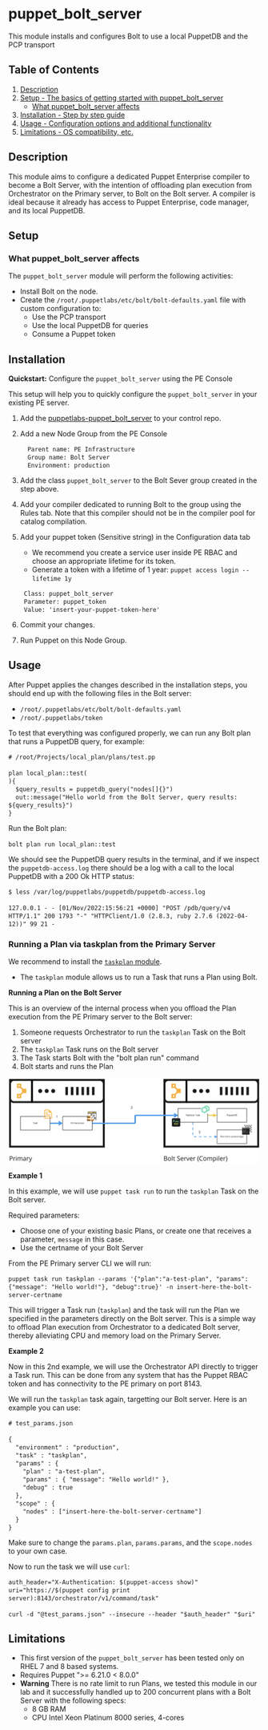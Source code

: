 # puppet_bolt_server

This module installs and configures Bolt to use a local PuppetDB and the PCP transport

## Table of Contents

1. [Description](#description)
1. [Setup - The basics of getting started with puppet_bolt_server](#setup)
    * [What puppet_bolt_server affects](#what-puppet_bolt_server-affects)
1. [Installation - Step by step guide](#installation)
1. [Usage - Configuration options and additional functionality](#usage)
1. [Limitations - OS compatibility, etc.](#limitations)

## Description

This module aims to configure a dedicated Puppet Enterprise compiler to become a Bolt Server, with the intention of offloading plan execution from Orchestrator on the Primary server, to Bolt on the Bolt server. A compiler is ideal because it already has access to Puppet Enterprise, code manager, and its local PuppetDB.

## Setup

### What puppet_bolt_server affects

The `puppet_bolt_server` module will perform the following activities:

* Install Bolt on the node.
* Create the `/root/.puppetlabs/etc/bolt/bolt-defaults.yaml` file with custom configuration to:
    * Use the PCP transport
    * Use the local PuppetDB for queries
    * Consume a Puppet token

## Installation

**Quickstart:** Configure the `puppet_bolt_server` using the PE Console

This setup will help you to quickly configure the `puppet_bolt_server` in your existing PE server.

1. Add the [puppetlabs-puppet_bolt_server](https://github.com/puppetlabs/puppetlabs-puppet_bolt_server) to your control repo.
1. Add a new Node Group from the PE Console

   ```
     Parent name: PE Infrastructure
     Group name: Bolt Server
     Environment: production
   ```

1. Add the class `puppet_bolt_server` to the Bolt Sever group created in the step above.
1. Add your compiler dedicated to running Bolt to the group using the Rules tab. Note that this compiler should not be in the compiler pool for catalog compilation.
1. Add your puppet token (Sensitive string) in the Configuration data tab

   - We recommend you create a service user inside PE RBAC and choose an appropriate lifetime for its token.
   - Generate a token with a lifetime of 1 year: `puppet access login --lifetime 1y`

   ```
    Class: puppet_bolt_server
    Parameter: puppet_token
    Value: 'insert-your-puppet-token-here'
   ```

1. Commit your changes.
1. Run Puppet on this Node Group.

## Usage

After Puppet applies the changes described in the installation steps, you should end up with the following files in the Bolt server:

- `/root/.puppetlabs/etc/bolt/bolt-defaults.yaml`
- `/root/.puppetlabs/token`

To test that everything was configured properly, we can run any Bolt plan that runs a PuppetDB query, for example:

```
# /root/Projects/local_plan/plans/test.pp

plan local_plan::test(
){
  $query_results = puppetdb_query("nodes[]{}")
  out::message("Hello world from the Bolt Server, query results: ${query_results}")
}
```

Run the Bolt plan:

`bolt plan run local_plan::test`

We should see the PuppetDB query results in the terminal, and if we inspect the `puppetdb-access.log` there should be a log with a call to the local PuppetDB with a 200 Ok HTTP status:

```
$ less /var/log/puppetlabs/puppetdb/puppetdb-access.log

127.0.0.1 - - [01/Nov/2022:15:56:21 +0000] "POST /pdb/query/v4 HTTP/1.1" 200 1793 "-" "HTTPClient/1.0 (2.8.3, ruby 2.7.6 (2022-04-12))" 99 21 -
```

### Running a Plan via taskplan from the Primary Server

We recommend to install the [`taskplan` module](https://forge.puppet.com/modules/reidmv/taskplan).

- The `taskplan` module allows us to run a Task that runs a Plan using Bolt.

**Running a Plan on the Bolt Server**

This is an overview of the internal process when you offload the Plan execution from the PE Primary server to the Bolt server:

1. Someone requests Orchestrator to run the `taskplan` Task on the Bolt server
1. The `taskplan` Task runs on the Bolt server
1. The Task starts Bolt with the "bolt plan run" command
1. Bolt starts and runs the Plan

![bolt-server-process](diagrams/bolt-server-exec-processes.png "Bolt server execution process")

**Example 1**

In this example, we will use `puppet task run` to run the `taskplan` Task on the Bolt server.

Required parameters:

- Choose one of your existing basic Plans, or create one that receives a parameter, `message` in this case.
- Use the certname of your Bolt Server

From the PE Primary server CLI we will run:

```
puppet task run taskplan --params '{"plan":"a-test-plan", "params":{"message": "Hello world!"}, "debug":true}' -n insert-here-the-bolt-server-certname
```

This will trigger a Task run (`taskplan`) and the task will run the Plan we specified in the parameters directly on the Bolt server. This is a simple way to offload Plan execution from Orchestrator to a dedicated Bolt server, thereby alleviating CPU and memory load on the Primary Server.

**Example 2**

Now in this 2nd example, we will use the Orchestrator API directly to trigger a Task run. This can be done from any system that has the Puppet RBAC token and has connectivity to the PE primary on port 8143.

We will run the `taskplan` task again, targetting our Bolt server. Here is an example you can use:

```
# test_params.json

{
  "environment" : "production",
  "task" : "taskplan",
  "params" : {
    "plan" : "a-test-plan",
    "params" : { "message": "Hello world!" },
    "debug" : true
  },
  "scope" : {
    "nodes" : ["insert-here-the-bolt-server-certname"]
  }
}
```

Make sure to change the `params.plan`, `params.params`, and the `scope.nodes` to your own case.

Now to run the task we will use `curl`:

```
auth_header="X-Authentication: $(puppet-access show)"
uri="https://$(puppet config print server):8143/orchestrator/v1/command/task"

curl -d "@test_params.json" --insecure --header "$auth_header" "$uri"
```

## Limitations

- This first version of the `puppet_bolt_server` has been tested only on RHEL 7 and 8 based systems.
- Requires Puppet ">= 6.21.0 < 8.0.0"
- **Warning** There is no rate limit to run Plans, we tested this module in our lab and it successfully handled up to 200 concurrent plans with a Bolt Server with the following specs:
    - 8 GB RAM
    - CPU Intel Xeon Platinum 8000 series, 4-cores

